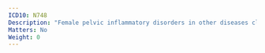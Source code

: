 ```yaml
---
ICD10: N748
Description: "Female pelvic inflammatory disorders in other diseases classified elsewhere"
Matters: No
Weight: 0
---
```

